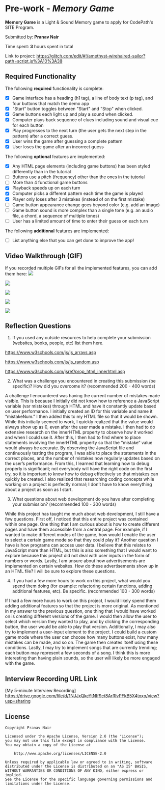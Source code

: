 # Pre-work - *Memory Game*

**Memory Game** is a Light & Sound Memory game to apply for CodePath's SITE Program. 

Submitted by: **Pranav Nair**

Time spent: **3** hours spent in total

Link to project: https://glitch.com/edit/#!/amethyst-wirehaired-sailor?path=script.js%3A10%3A38

## Required Functionality

The following **required** functionality is complete:

* [X] Game interface has a heading (h1 tag), a line of body text (p tag), and four buttons that match the demo app
* [X] "Start" button toggles between "Start" and "Stop" when clicked. 
* [X] Game buttons each light up and play a sound when clicked. 
* [X] Computer plays back sequence of clues including sound and visual cue for each button
* [X] Play progresses to the next turn (the user gets the next step in the pattern) after a correct guess. 
* [X] User wins the game after guessing a complete pattern
* [X] User loses the game after an incorrect guess

The following **optional** features are implemented:

* [X] Any HTML page elements (including game buttons) has been styled differently than in the tutorial
* [ ] Buttons use a pitch (frequency) other than the ones in the tutorial
* [ ] More than 4 functional game buttons
* [X] Playback speeds up on each turn
* [X] Computer picks a different pattern each time the game is played
* [X] Player only loses after 3 mistakes (instead of on the first mistake)
* [ ] Game button appearance change goes beyond color (e.g. add an image)
* [ ] Game button sound is more complex than a single tone (e.g. an audio file, a chord, a sequence of multiple tones)
* [ ] User has a limited amount of time to enter their guess on each turn

The following **additional** features are implemented:

- [ ] List anything else that you can get done to improve the app!

## Video Walkthrough (GIF)

If you recorded multiple GIFs for all the implemented features, you can add them here:
![](https://i.imgur.com/vnkUQW2.gif)

![](https://i.imgur.com/NaYRzxY.gif)

![](https://i.imgur.com/H66pIzI.gif)

![](https://i.imgur.com/IemKrgK.gif)

![](https://i.imgur.com/7L1KqVi.gif)

## Reflection Questions
1. If you used any outside resources to help complete your submission (websites, books, people, etc) list them here. 

https://www.w3schools.com/js/js_arrays.asp

https://www.w3schools.com/js/js_random.asp

https://www.w3schools.com/jsref/prop_html_innerhtml.asp

2. What was a challenge you encountered in creating this submission (be specific)? How did you overcome it? (recommended 200 - 400 words) 
 
A challenge I encountered was having the current number of mistakes made visible. This is because I initially did not know how to reference a JavaScript variable (var mistakes) through HTML and have it constantly update based on user performance. I initially created an ID for this variable and name it “mistakeNum.” I then added this to my HTML file so that it would be shown. While this initially seemed to work, I quickly realized that the value would always show up as 0, even after the user made a mistake. I then had to do extensive research on the innerHTML property to observe how it worked and when I could use it. After this, I then had to find where to place statements involving the innerHTML property so that the “mistake” value would always be accurate. By observing the JavaScript file and continuously testing the program, I was able to place the statements in the correct places, and the number of mistakes now regularly updates based on the user’s performance. From this, I learned that learning how to debug properly is significant; not everybody will have the right code on the first try, so it is important to know how to debug effectively so that mistakes can quickly be created. I also realized that researching coding concepts while working on a project is perfectly normal; I don’t have to know everything about a project as soon as I start.  

3. What questions about web development do you have after completing your submission? (recommended 100 - 300 words) 

While this project has taught me much about web development, I still have a few questions. First off, I noticed that this entire project was contained within one page. One thing that I am curious about is how to create different pages and have them accessible from a central page. For example, if I wanted to make different modes of the game, how would I enable the user to select a certain game mode so that they could play it? Another question I have is how programs can access user data. I believe that this relates to JavaScript more than HTML, but this is also something that I would want to explore because this project did not deal with user inputs in the form of numbers or words. Lastly, I am unsure about how advertisements are implemented on certain websites. How do these advertisements show up in an HTML file? I will be sure to explore these questions.

4. If you had a few more hours to work on this project, what would you spend them doing (for example: refactoring certain functions, adding additional features, etc). Be specific. (recommended 100 - 300 words) 

If I had a few more hours to work on this project, I would likely spend them adding additional features so that the project is more original. As mentioned in my answer to the previous question, one thing that I would have worked on is creating different versions of the game. I would then allow the user to select which version they wanted to play, and by clicking the corresponding button, the user would be able to play that version. Additionally, I may also try to implement a user-input element to the project. I could build a custom game mode where the user can choose how many buttons exist, how many mistakes can be made, and so on. The game then creates itself using these conditions. Lastly, I may try to implement songs that are currently trending; each button may represent a few seconds of a song. I think this is more interesting than having plain sounds, so the user will likely be more engaged with the game.  



## Interview Recording URL Link

[My 5-minute Interview Recording] https://drive.google.com/file/d/1NJJxQkcYtNIf9ct8ArRlvPFkB5X4toxp/view?usp=sharing


## License

    Copyright Pranav Nair

    Licensed under the Apache License, Version 2.0 (the "License");
    you may not use this file except in compliance with the License.
    You may obtain a copy of the License at

        http://www.apache.org/licenses/LICENSE-2.0

    Unless required by applicable law or agreed to in writing, software
    distributed under the License is distributed on an "AS IS" BASIS,
    WITHOUT WARRANTIES OR CONDITIONS OF ANY KIND, either express or implied.
    See the License for the specific language governing permissions and
    limitations under the License.
